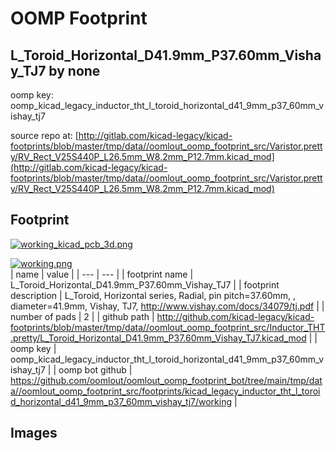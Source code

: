 # OOMP Footprint  
## L_Toroid_Horizontal_D41.9mm_P37.60mm_Vishay_TJ7  by none  
  
oomp key: oomp_kicad_legacy_inductor_tht_l_toroid_horizontal_d41_9mm_p37_60mm_vishay_tj7  
  
source repo at: [http://gitlab.com/kicad-legacy/kicad-footprints/blob/master/tmp/data//oomlout_oomp_footprint_src/Varistor.pretty/RV_Rect_V25S440P_L26.5mm_W8.2mm_P12.7mm.kicad_mod](http://gitlab.com/kicad-legacy/kicad-footprints/blob/master/tmp/data//oomlout_oomp_footprint_src/Varistor.pretty/RV_Rect_V25S440P_L26.5mm_W8.2mm_P12.7mm.kicad_mod)  
## Footprint  
  
[![working_kicad_pcb_3d.png](working_kicad_pcb_3d_600.png)](working_kicad_pcb_3d.png)  
  
[![working.png](working_600.png)](working.png)  
| name | value | 
| --- | --- | 
| footprint name | L_Toroid_Horizontal_D41.9mm_P37.60mm_Vishay_TJ7 | 
| footprint description | L_Toroid, Horizontal series, Radial, pin pitch=37.60mm, , diameter=41.9mm, Vishay, TJ7, http://www.vishay.com/docs/34079/tj.pdf | 
| number of pads | 2 | 
| github path | http://github.com/kicad-legacy/kicad-footprints/blob/master/tmp/data//oomlout_oomp_footprint_src/Inductor_THT.pretty/L_Toroid_Horizontal_D41.9mm_P37.60mm_Vishay_TJ7.kicad_mod | 
| oomp key | oomp_kicad_legacy_inductor_tht_l_toroid_horizontal_d41_9mm_p37_60mm_vishay_tj7 | 
| oomp bot github | https://github.com/oomlout/oomlout_oomp_footprint_bot/tree/main/tmp/data//oomlout_oomp_footprint_src/footprints/kicad_legacy_inductor_tht_l_toroid_horizontal_d41_9mm_p37_60mm_vishay_tj7/working | 
## Images  
